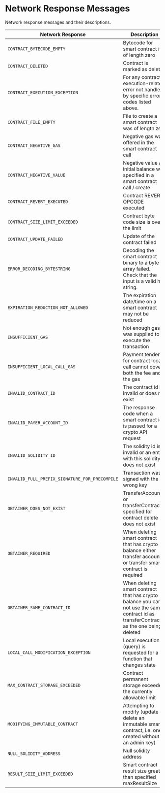 # Network Response Messages

Network response messages and their descriptions.

| **Network Response**                           | **Description**                                                                                                                          |
| ---------------------------------------------- | ---------------------------------------------------------------------------------------------------------------------------------------- |
| `CONTRACT_BYTECODE_EMPTY`                      | Bytecode for smart contract is of length zero                                                                                            |
| `CONTRACT_DELETED`                             | Contract is marked as deleted                                                                                                            |
| `CONTRACT_EXECUTION_EXCEPTION`                 | For any contract execution-related error not handled by specific error codes listed above.                                               |
| `CONTRACT_FILE_EMPTY`                          | File to create a smart contract was of length zero                                                                                       |
| `CONTRACT_NEGATIVE_GAS`                        | Negative gas was offered in the smart contract call                                                                                      |
| `CONTRACT_NEGATIVE_VALUE`                      | Negative value / initial balance was specified in a smart contract call / create                                                         |
| `CONTRACT_REVERT_EXECUTED`                     | Contract REVERT OPCODE executed                                                                                                          |
| `CONTRACT_SIZE_LIMIT_EXCEEDED`                 | Contract byte code size is over the limit                                                                                                |
| `CONTRACT_UPDATE_FAILED`                       | Update of the contract failed                                                                                                            |
| `ERROR_DECODING_BYTESTRING`                    | Decoding the smart contract binary to a byte array failed. Check that the input is a valid hex string.                                   |
| `EXPIRATION_REDUCTION_NOT_ALLOWED`             | The expiration date/time on a smart contract may not be reduced                                                                          |
| `INSUFFICIENT_GAS`                             | Not enough gas was supplied to execute the transaction                                                                                   |
| `INSUFFICIENT_LOCAL_CALL_GAS`                  | Payment tendered for contract local call cannot cover both the fee and the gas                                                           |
| `INVALID_CONTRACT_ID`                          | The contract id is invalid or does not exist                                                                                             |
| `INVALID_PAYER_ACCOUNT_ID`                     | The response code when a smart contract id is passed for a crypto API request                                                            |
| `INVALID_SOLIDITY_ID`                          | The solidity id is invalid or an entity with this solidity id does not exist                                                             |
| `INVALID_FULL_PREFIX_SIGNATURE_FOR_PRECOMPILE` | Transaction was signed with the wrong key                                                                                                |
| `OBTAINER_DOES_NOT_EXIST`                      | TransferAccountId or transferContractId specified for contract delete does not exist                                                     |
| `OBTAINER_REQUIRED`                            | When deleting smart contract that has crypto balance either transfer account or transfer smart contract is required                      |
| `OBTAINER_SAME_CONTRACT_ID`                    | When deleting smart contract that has crypto balance you can not use the same contract id as transferContractId as the one being deleted |
| `LOCAL_CALL_MODIFICATION_EXCEPTION`            | Local execution (query) is requested for a function that changes state                                                                   |
| `MAX_CONTRACT_STORAGE_EXCEEDED`                | Contract permanent storage exceeded the currently allowable limit                                                                        |
| `MODIFYING_IMMUTABLE_CONTRACT`                 | Attempting to modify (update or delete an immutable smart contract, i.e. one created without an admin key)                               |
| `NULL_SOLIDITY_ADDRESS`                        | Null solidity address                                                                                                                    |
| `RESULT_SIZE_LIMIT_EXCEEDED`                   | Smart contract result size greater than specified maxResultSize                                                                          |
